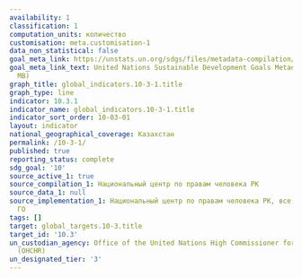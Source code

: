 ```yaml
---
availability: 1
classification: 1
computation_units: количество
customisation: meta.customisation-1
data_non_statistical: false
goal_meta_link: https://unstats.un.org/sdgs/files/metadata-compilation/Metadata-Goal-10.pdf
goal_meta_link_text: United Nations Sustainable Development Goals Metadata (PDF 4.0
  MB)
graph_title: global_indicators.10-3-1.title
graph_type: line
indicator: 10.3.1
indicator_name: global_indicators.10-3-1.title
indicator_sort_order: 10-03-01
layout: indicator
national_geographical_coverage: Казахстан
permalink: /10-3-1/
published: true
reporting_status: complete
sdg_goal: '10'
source_active_1: true
source_compilation_1: Национальный центр по правам человека РК
source_data_1: null
source_implementation_1: Национальный центр по правам человека РК, все заинтересованные
  ГО
tags: []
target: global_targets.10-3.title
target_id: '10.3'
un_custodian_agency: Office of the United Nations High Commissioner for Human Rights
  (OHCHR)
un_designated_tier: '3'
---
```

